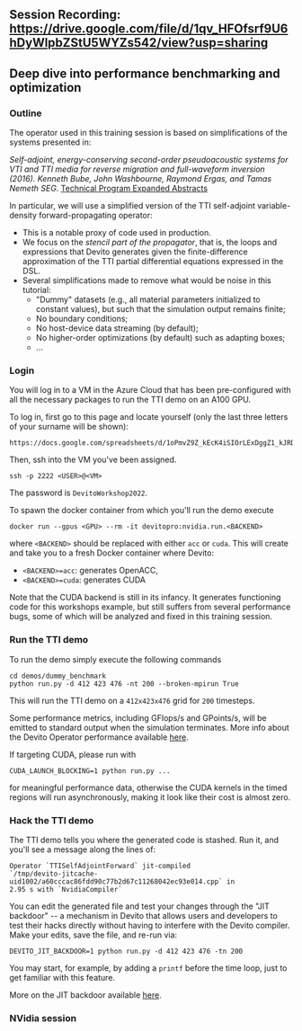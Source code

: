 ## Session Recording: https://drive.google.com/file/d/1qv_HFOfsrf9U6hDyWlpbZStU5WYZs542/view?usp=sharing

## Deep dive into performance benchmarking and optimization

### Outline

The operator used in this training session is based on simplifications of the
systems presented in:

_Self-adjoint, energy-conserving second-order pseudoacoustic systems for VTI
and TTI media for reverse migration and full-waveform inversion (2016). Kenneth
Bube, John Washbourne, Raymond Ergas, and Tamas Nemeth SEG_. [Technical Program
Expanded Abstracts](https://library.seg.org/doi/10.1190/segam2016-13878451.1)

In particular, we will use a simplified version of the TTI self-adjoint
variable-density forward-propagating operator:

* This is a notable proxy of code used in production.
* We focus on the *stencil part of the propagator*, that is, the loops and
  expressions that Devito generates given the finite-difference approximation
  of the TTI partial differential equations expressed in the DSL. 
* Several simplifications made to remove what would be noise in this tutorial:
  * "Dummy" datasets (e.g., all material parameters initialized to constant
    values), but such that the simulation output remains finite;
  * No boundary conditions;
  * No host-device data streaming (by default);
  * No higher-order optimizations (by default) such as adapting boxes;
  * ...


### Login

You will log in to a VM in the Azure Cloud that has been pre-configured with all
the necessary packages to run the TTI demo on an A100 GPU.

To log in, first go to this page and locate yourself (only the last three letters of
your surname will be shown):

```
https://docs.google.com/spreadsheets/d/1oPmvZ9Z_kEcK4iSIOrLExDggZ1_kJRDU3Oz8NObWvjY/edit#gid=0
```

Then, ssh into the VM you've been assigned.

```
ssh -p 2222 <USER>@<VM>
```

The password is `DevitoWorkshop2022`.

To spawn the docker container from which you'll run the demo execute

```
docker run --gpus <GPU> --rm -it devitopro:nvidia.run.<BACKEND>
```

where `<BACKEND>` should be replaced with either `acc` or `cuda`. This will create and take you
to a fresh Docker container where Devito:

* `<BACKEND>=acc`: generates OpenACC,
* `<BACKEND>=cuda`: generates CUDA

Note that the CUDA backend is still in its infancy. It generates functioning
code for this workshops example, but still suffers from several performance
bugs, some of which will be analyzed and fixed in this training session.


### Run the TTI demo

To run the demo simply execute the following commands

```
cd demos/dummy_benchmark
python run.py -d 412 423 476 -nt 200 --broken-mpirun True
```

This will run the TTI demo on a `412x423x476` grid for `200` timesteps.

Some performance metrics, including GFlops/s and GPoints/s, will be emitted to
standard output when the simulation terminates. More info about the Devito
Operator performance available
[here](https://github.com/devitocodes/devito/wiki/FAQ#is-there-a-way-to-get-the-performance-of-an-operator).

If targeting CUDA, please run with

```
CUDA_LAUNCH_BLOCKING=1 python run.py ...
```

for meaningful performance data, otherwise the CUDA kernels in the timed
regions will run asynchronously, making it look like their cost is almost zero.


### Hack the TTI demo

The TTI demo tells you where the generated code is stashed. Run it, and you'll
see a message along the lines of:

```
Operator `TTISelfAdjointForward` jit-compiled
`/tmp/devito-jitcache-uid1002/a60cccac86fdd90c77b2d67c11268042ec93e014.cpp` in
2.95 s with `NvidiaCompiler`
```

You can edit the generated file and test your changes through the "JIT
backdoor" -- a mechanism in Devito that allows users and developers to test
their hacks directly without having to interfere with the Devito compiler.
Make your edits, save the file, and re-run via:

```
DEVITO_JIT_BACKDOOR=1 python run.py -d 412 423 476 -tn 200
```

You may start, for example, by adding a `printf` before the time loop, just
to get familiar with this feature.

More on the JIT backdoor available
[here](https://github.com/devitocodes/devito/wiki/FAQ#can-i-manually-modify-the-c-code-generated-by-devito-and-test-these-modifications).


### NVidia session

<see devito-CUDA-workshop.pdf>
